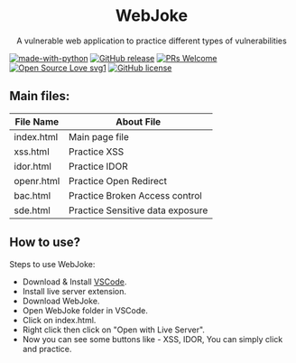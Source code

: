 <h1 align="center">WebJoke</h1>
<p align="center">A vulnerable web application to practice different types of vulnerabilities</p>

[![made-with-python](https://img.shields.io/badge/Made%20with-Python-1f425f.svg)](https://www.python.org/)
[![GitHub release](https://img.shields.io/github/release/DevanshRaghav75/WebJoke.svg)](https://GitHub.com/DevanshRaghav75/WebJoke/releases/)
[![PRs Welcome](https://img.shields.io/badge/PRs-welcome-brightgreen.svg?style=flat-square)](http://makeapullrequest.com)
[![Open Source Love svg1](https://badges.frapsoft.com/os/v1/open-source.svg?v=103)](https://github.com/ellerbrock/open-source-badges/)
[![GitHub license](https://img.shields.io/github/license/DevanshRaghav75/WebJoke.svg)](https://github.com/DevanshRaghav75/WebJoke/blob/master/LICENSE.md)

## Main files:

|File Name | About File                     |  
|----------|--------------------------------|
|index.html|Main page file                  |
|xss.html  |Practice XSS                    |
|idor.html |Practice IDOR                   |
|openr.html|Practice Open Redirect          |
|bac.html  |Practice Broken Access control  |
|sde.html  |Practice Sensitive data exposure|

## How to use?

Steps to use WebJoke:
* Download & Install <a href="https://code.visualstudio.com/download">VSCode</a>.
* Install live server extension.
* Download WebJoke.
* Open WebJoke folder in VSCode.
* Click on index.html.
* Right click then click on "Open with Live Server".
* Now you can see some buttons like - XSS, IDOR, You can simply click and practice.   
